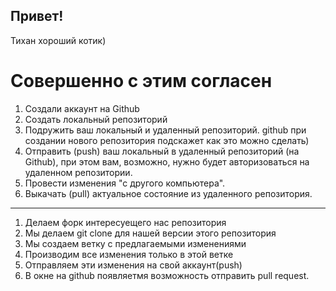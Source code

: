 ## Привет!

Тихан хороший котик)

Совершенно с этим согласен
======


1. Создали аккаунт на Github
2. Создать локальный репозиторий
3. Подружить ваш локальный и удаленный репозиторий. github при создании нового репозитория подскажет как это можно сделать)
4. Отправить (push) ваш локальный в удаленный репозиторий (на Github), при этом вам, возможно, нужно будет авторизоваться на удаленном репозитории.
5. Провести изменения "с другого компьютера".
6. Выкачать (pull) актуальное состояние из удаленного репозитория. 
---
1. Делаем форк интересуещего нас репозитория
2. Мы делаем git clone  для нашей версии этого репозитория
3. Мы создаем ветку с предлагаемыми изменениями
4. Производим все изменения только в этой ветке
5. Отправляем эти изменения на свой аккаунт(push)
6. В окне на github появляетмя возможность отправить pull request.
